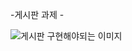 -게시판 과제 -

![게시판 구현해야되는 이미지](https://user-images.githubusercontent.com/90013740/159152601-eddf65b9-8d5d-401e-bec4-e57ed6782f16.png) 
